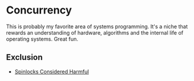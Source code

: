 # Concurrency

This is probably my favorite area of systems programming. It's a niche that
rewards an understanding of hardware, algorithms and the internal life of
operating systems. Great fun.

## Exclusion

- [Spinlocks Considered Harmful](https://matklad.github.io/2020/01/02/spinlocks-considered-harmful.html)
